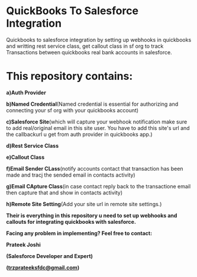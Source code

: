 # QuickBooks To Salesforce Integration

Quickbooks to salesforce integration by setting up webhooks in quickbooks and writting rest service class, get callout class in sf org to track Transactions between quickbooks real bank accounts in salesforce.

# This repository contains:

**a)Auth Provider**

**b)Named Credential**(Named credential is essential for authorizing and connecting your sf org with your quickbooks account)

**c)Salesforce Site**(which will capture your webhook notification make sure to add real/original email in this site user.
You have to add this site's url and the callbackurl u get from auth provider in quickbooks app.)

**d)Rest Service Class**

**e)Callout Class**

**f)Email Sender CLass**(notify accounts contact that transaction has been made and tracj the sended email in contacts activity)

**g)Email CApture Class**(in case contact reply back to the transactione email then capture that and show in contacts activity)

**h)Remote Site Setting**(Add your site url in remote site settings.)

**Their is everything in this repository u need to set up webhooks and callouts for integrating quickbooks with salesforce.**

**Facing any problem in implementing? Feel free to contact:**

**Prateek Joshi**

**(Salesforce Developer and Expert)**

**(trzprateeksfdc@gmail.com)**


